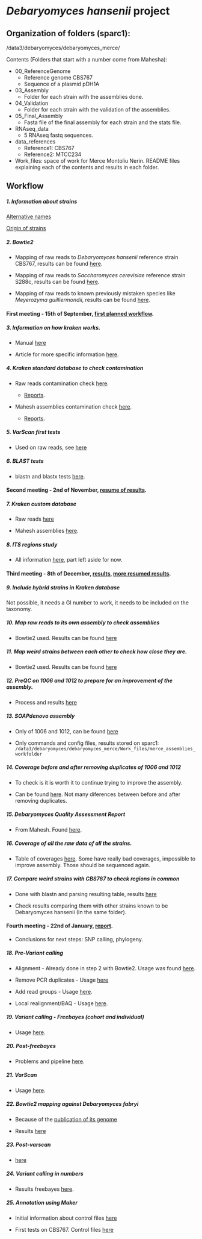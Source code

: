 # *Debaryomyces hansenii* project
## Organization of folders (sparc1):
/data3/debaryomyces/debaryomyces_merce/

Contents (Folders that start with a number come from Mahesha):
- 00_ReferenceGenome
	- Reference genome CBS767
	- Sequence of a plasmid pDH1A
- 03_Assembly
	- Folder for each strain with the assemblies done.
- 04_Validation
	- Folder for each strain with the validation of the assemblies.
- 05_Final_Assembly
	- Fasta file of the final assembly for each strain and the stats file.
- RNAseq_data
	- 5 RNAseq fastq sequences.
- data_references
	- Reference1: CBS767
	- Reference2: MTCC234
- Work_files: space of work for Merce Montoliu Nerin.
	README files explaining each of the contents and results in each folder.  

## Workflow

##### 1. Information about strains

[Alternative names](https://github.com/The-Bioinformatics-Group/Debaryomyces_hansenii/blob/master/Work_files/Strains.md)

[Origin of strains](https://github.com/The-Bioinformatics-Group/Debaryomyces_hansenii/blob/master/Work_files/Strains_origin.md)

##### 2. Bowtie2 

- Mapping of raw reads to *Debaryomyces hansenii* reference strain CBS767, results can be found [here](https://github.com/The-Bioinformatics-Group/Debaryomyces_hansenii/tree/master/Work_files/rawdata_workfolder/Bowtie2mapping_CBS767reference).

- Mapping of raw reads to *Saccharomyces cerevisiae* reference strain S288c, results can be found [here](https://github.com/The-Bioinformatics-Group/Debaryomyces_hansenii/tree/master/Work_files/rawdata_workfolder/Bowtie2mapping_S288c).

- Mapping of raw reads to known previously mistaken species like *Meyerozyma guilliermondii*, results can be found [here](https://github.com/The-Bioinformatics-Group/Debaryomyces_hansenii/tree/master/Work_files/rawdata_workfolder/Bowtie2mapping_ATCC6260). 

#### First meeting - 15th of September, [first planned workflow](https://github.com/The-Bioinformatics-Group/Debaryomyces_hansenii/blob/master/Work_files/PDFs_and_other_additional_information/Workflow.pdf). 

##### 3. Information on how kraken works.

- Manual [here](http://ccb.jhu.edu/software/kraken/MANUAL.html)

- Article for more specific information [here](https://github.com/The-Bioinformatics-Group/Debaryomyces_hansenii/blob/master/Work_files/PDFs_and_other_additional_information/kraken_article.pdf).

##### 4. Kraken standard database to check contamination

- Raw reads contamination check [here](https://github.com/The-Bioinformatics-Group/Debaryomyces_hansenii/blob/master/Work_files/rawdata_workfolder/contamination_check/StandardDB_kraken.md).

	- [Reports](https://github.com/The-Bioinformatics-Group/Debaryomyces_hansenii/tree/master/Work_files/rawdata_workfolder/contamination_check/kraken_results).

- Mahesh assemblies contamination check [here](https://github.com/The-Bioinformatics-Group/Debaryomyces_hansenii/blob/master/Work_files/mahesha_assemblies_workfolder/contamination_check/StandardDB_kraken.md).

	- [Reports](https://github.com/The-Bioinformatics-Group/Debaryomyces_hansenii/tree/master/Work_files/mahesha_assemblies_workfolder/contamination_check/kraken_stddb).

##### 5. VarScan first tests

- Used on raw reads, see [here](https://github.com/The-Bioinformatics-Group/Debaryomyces_hansenii/tree/master/Work_files/rawdata_workfolder/VarScan)

##### 6. BLAST tests

- blastn and blastx tests [here](https://github.com/The-Bioinformatics-Group/Debaryomyces_hansenii/tree/master/Work_files/mahesha_assemblies_workfolder/BLAST).

#### Second meeting - 2nd of November, [resume of results](https://github.com/The-Bioinformatics-Group/Debaryomyces_hansenii/blob/master/Work_files/PDFs_and_other_additional_information/meeting2ndNov_Dhansenii.pdf).

##### 7. Kraken custom database

- Raw reads [here](https://github.com/The-Bioinformatics-Group/Debaryomyces_hansenii/blob/master/Work_files/rawdata_workfolder/contamination_check/CustomDB_kraken.md)

- Mahesh assemblies [here](https://github.com/The-Bioinformatics-Group/Debaryomyces_hansenii/blob/master/Work_files/mahesha_assemblies_workfolder/contamination_check/CustomDB_kraken.md).

##### 8. ITS regions study

- All information [here](https://github.com/The-Bioinformatics-Group/Debaryomyces_hansenii/tree/master/Work_files/ITS), part left aside for now.

#### Third meeting - 8th of December, [results](https://github.com/The-Bioinformatics-Group/Debaryomyces_hansenii/blob/master/Work_files/PDFs_and_other_additional_information/Meeting_Deha_8th%20of%20December.pdf), [more resumed results](https://github.com/The-Bioinformatics-Group/Debaryomyces_hansenii/blob/master/Work_files/PDFs_and_other_additional_information/8thdecember2.pdf).

##### 9. Include hybrid strains in Kraken database

Not possible, it needs a GI number to work, it needs to be included on the taxonomy.

##### 10. Map raw reads to its own assembly to check assemblies

- Bowtie2 used. Results can be found [here](https://github.com/The-Bioinformatics-Group/Debaryomyces_hansenii/tree/master/Work_files/mahesh_assemblies_workfolder/Check_assemblies_map_reads)

##### 11. Map weird strains between each other to check how close they are.

- Bowtie2 used. Results can be found [here](https://github.com/The-Bioinformatics-Group/Debaryomyces_hansenii/tree/master/Work_files/mahesh_assemblies_workfolder/Check_weird_strains)

##### 12. PreQC on 1006 and 1012 to prepare for an improvement of the assembly.

- Process and results [here](https://github.com/The-Bioinformatics-Group/Debaryomyces_hansenii/tree/master/Work_files/rawdata_workfolder/PreQC)

##### 13. SOAPdenovo assembly

- Only of 1006 and 1012, can be found [here](https://github.com/The-Bioinformatics-Group/Debaryomyces_hansenii/tree/master/Work_files/merce_assemblies_workfolder)

- Only commands and config files, results stored on sparc1: `/data3/debaryomyces/debaryomyces_merce/Work_files/merce_assemblies_workfolder`

##### 14. Coverage before and after removing duplicates of 1006 and 1012

- To check is it is worth it to continue trying to improve the assembly. 

- Can be found [here](https://github.com/The-Bioinformatics-Group/Debaryomyces_hansenii/blob/master/Work_files/PDFs_and_other_additional_information/Coverage_only06and12.md). Not many diferences between before and after removing duplicates.

##### 15. Debaryomyces Quality Assessment Report

- From Mahesh. Found [here](https://github.com/The-Bioinformatics-Group/Debaryomyces_hansenii/blob/master/Work_files/mahesh_assemblies_workfolder/DebaryomycesQualityAssessmentReport.docx).

##### 16. Coverage of all the raw data of all the strains.

- Table of coverages [here](https://github.com/The-Bioinformatics-Group/Debaryomyces_hansenii/blob/master/Work_files/PDFs_and_other_additional_information/Coverage.md). Some have really bad coverages, impossible to improve assembly. Those should be sequenced again.

##### 17. Compare weird strains with CBS767 to check regions in common

- Done with blastn and parsing resulting table, results [here](https://github.com/The-Bioinformatics-Group/Debaryomyces_hansenii/tree/master/Work_files/mahesh_assemblies_workfolder/Compare_weirdstrains_vs_cbs767)

- Check results comparing them with other strains known to be Debaryomyces hansenii (In the same folder).

#### Fourth meeting - 22nd of January, [report](https://github.com/The-Bioinformatics-Group/Debaryomyces_hansenii/blob/master/Work_files/PDFs_and_other_additional_information/meeting22january.pdf).

- Conclusions for next steps: SNP calling, phylogeny.

##### 18. Pre-Variant calling

- Alignment - Already done in step 2 with Bowtie2. Usage was found [here](https://github.com/The-Bioinformatics-Group/Debaryomyces_hansenii/tree/master/Work_files/rawdata_workfolder/Bowtie2mapping_CBS767reference).

- Remove PCR duplicates - Usage [here](https://github.com/The-Bioinformatics-Group/Debaryomyces_hansenii/tree/master/Work_files/Only_Debaryomyceshansenii/Variant_calling/RemovePCRduplicates)

- Add read groups - Usage [here](https://github.com/The-Bioinformatics-Group/Debaryomyces_hansenii/tree/master/Work_files/Only_Debaryomyceshansenii/Variant_calling/AddOrReplaceReadGroups).

- Local realignment/BAQ - Usage [here](https://github.com/The-Bioinformatics-Group/Debaryomyces_hansenii/tree/master/Work_files/Only_Debaryomyceshansenii/Variant_calling/BAQ).

##### 19. Variant calling - Freebayes (cohort and individual)

- Usage [here](https://github.com/The-Bioinformatics-Group/Debaryomyces_hansenii/tree/master/Work_files/Only_Debaryomyceshansenii/Variant_calling/Freebayes).

##### 20. Post-freebayes

- Problems and pipeline [here](https://github.com/The-Bioinformatics-Group/Debaryomyces_hansenii/tree/master/Work_files/Only_Debaryomyceshansenii/Variant_calling/post_freebayes).

##### 21. VarScan

- Usage [here](https://github.com/The-Bioinformatics-Group/Debaryomyces_hansenii/tree/master/Work_files/Only_Debaryomyceshansenii/Variant_calling/VarScan).

##### 22. Bowtie2 mapping against Debaryomyces fabryi

- Because of the [publication of its genome](http://genomea.asm.org/content/4/1/e01580-15.long)

- Results [here](https://github.com/The-Bioinformatics-Group/Debaryomyces_hansenii/tree/master/Work_files/rawdata_workfolder/Bowtie2mapping_CBS789)

##### 23. Post-varscan

- [here](https://github.com/The-Bioinformatics-Group/Debaryomyces_hansenii/tree/master/Work_files/Only_Debaryomyceshansenii/Variant_calling/post_varscan)

##### 24. Variant calling in numbers

- Results freebayes [here](https://github.com/The-Bioinformatics-Group/Debaryomyces_hansenii/blob/master/Work_files/Only_Debaryomyceshansenii/Variant_calling/README.md).

##### 25. Annotation using Maker

- Initial information about control files [here](https://github.com/The-Bioinformatics-Group/Debaryomyces_hansenii/blob/master/Work_files/mahesh_assemblies_workfolder/Annotation/README.md)

- First tests on CBS767. Control files [here](https://github.com/The-Bioinformatics-Group/Debaryomyces_hansenii/tree/master/Work_files/mahesh_assemblies_workfolder/Annotation/cbs767)

